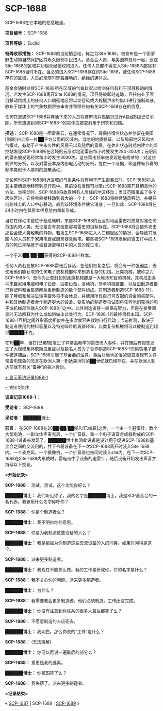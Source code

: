 # SCP-1688
                        




SCP-1688在它本地的栖息地里。



**项目编号：** SCP-1688

**项目等级：** Euclid

**特殊收容措施：** SCP-1688的当前栖息地，称之为Site 1688，被宣布是一个国家野生动物自然保护区并永久限制平民进入。基金会人员，与美国林务局一起，巡逻Site 1688的区域并劝阻未经授权的进入。任何人员都不得进入Site 1688内部除非SCP-1688当时不在。当必须进入SCP-1688存在的Site 1688，或任何SCP-1688存在的区域，人员必须随时穿戴接地的，绝缘的连体衣。

基金会随时监控SCP-1688所在区域的气象状况以检测任何有利于项目移动的情况。若发生SCP-1688离开Site 1688的情况，项目将被即时追踪，且任何处于项目移动路线上的任何人口稠密地区将以龙卷风或大规模洪水的借口进行强制疏散。散布于媒体上的气象数据将被审查并移除任何有关SCP-1688存在的信息。

任何在遭遇SCP-1688并存活下来的人员将被审讯并视情况进行A级或B级记忆消除。所有遭遇到的SCP-1688-1的实体应被查封用于研究和归档。

**描述：** SCP-1688是一团雷暴云，在通常情况下，将保持惰性状态并停留在美国[删除]州上空一片██平方公里的区域内。当地的地质特征，以及局部地区风和大气模式，有助于产生永久性的风暴云以及随后的雷暴。在休止状态时期内建立的监控站发现SCP-1688所在区域的云层对地面雷击每小时要发生280-300次；云层间的雷击被发现经常每小时发生3000次。这些雷击频率被发现是有规律的；对这些规律的分析，以及对雷云本身内部电活动的分析，提供一个证据，即这种有节奏的频率类似于人脑内的脑电活动。

无论何时SCP-1688附近区域的气象条件将有利于产生雷暴云时，SCP-1688将从其主要栖息地移居到盛行风中。目前没有发现可以阻止SCP-1688离开其栖息地的方法。当移动时，SCP-1688将故意朝有人居住的地区移动；当其范围覆盖了多个居住区时，它将会直接移动到最大的一个上。SCP-1688将继续随风移动，并朝任何路线上的人口中心移动，直到该环境条件使它消散；一旦如此，SCP-1688将在24小时内在其原本栖息地内重新形成。

当它在移动中或位于栖息地时，来自SCP-1688的云层对地面雷击将故意对准任何范围内的人类，无论是否有其他更容易雷击的目标存在。SCP-1688将会额外攻击那些会使人类触电的静物。若发生SCP-1688进入人口稠密区的情况，会导致其范围内的人员死于家用电器或厨房器具触电。那些被SCP-1688发射的雷击打中的人员的死亡率略低于被普通雷电打中的人员的死亡率。



一个于20██/██/██获得的SCP-1688-1样本。



任何人员若在被SCP-1688雷击后存活，在他们恢复之后，将会有一种强迫症，去使用他们能获取的任何电子或机械部件来制造复杂的机械。此类机械，被称之为SCP-1688-1，至今为止查封到的此类机械都是一大堆未知目的机械，其构成由各种来自家用电脑和电子设备，固定设备，发动机，简单机械装置，以及由制造者自己将塑料和金属溶解后重新制造的数个部件组成。在制造者制造SCP-1688-1时，除了睡眠和解决生理需要外将不会休息，并使用所有自己可支配的资金购买部件，并和其他制造者合作制造更大的设备。受影响的制造者将试图将任何他们获得的电子或机械部件融入SCP-1688-1之中。此外制造者将一直保有智力，但是在接受调查时无法解释为什么或如何做出此类行为。SCP-1688-1的最终目标未知。SCP-1688-1互相之间外形高度相似并在多次收容失效时自行启动；当前推测，取决于制造者使用的材料容量以及特别碎片的再循环率，此类复杂机械将可以被制造到超过█████千克。

在19██年，当在[已编辑]发生了异常高频率的雷击伤人事件，并在随后有报告发生了大规模集体歇斯底里症以及数名人员为了合作制造SCP-1688-1而偷窃电子部件被逮捕后，SCP-1688引起了基金会的注意。事后对当地民俗的调查发现有关异常雷电现象的流言在欧洲人第一到达美洲时的██世纪就已经存在，并在欧洲人到达前就有有关“雷神”的美洲传说。


<a shape='rect' class='collapsible-block-link' href='javascript:;'>+&#160;&#26174;&#31034;&#37319;&#35775;&#35760;&#24405;1688-1</a>

<a shape='rect' class='collapsible-block-link' href='javascript:;'>&#8211;&#160;hide&#160;block</a>

**调查记录1688-1：** 

**受访者：** SCP-1688

**采访者：** ██████博士

**前言：** 在SCP-1688在20██/██/██侵入[已编辑]之后，一个由一个避雷针，数个大型电池，一副立体声麦克风，一个扩音器，和一个电子语音合成器构成的SCP-1688-1设备被发现了。██████博士推测此设备是设计用于促进SCP-1688和基金会之间的交流用的，并下令将设备在下一次SCP-1688离开时装入Site 1688内。一个麦克风，一个摄像机，一个扩音器也被同时装入site内。在下一次SCP-1688在Site 1688内形成时，雷电击中了设备的避雷针，随后设备开始发出声音并持续以下交谈。

**<开始记录>** 

**SCP-1688：** 测试，测试。这个功能良好么？

**██████博士：** 我们听见你了。我的名字是██████博士，我是SCP基金会的一名代表。我该用什么名字称呼你？

**SCP-1688：** 你是个制造者么？

**██████博士：** 我不明白你的意思。

**SCP-1688：** 你是为我制造这些设备的人么？

**██████博士：** 我是那些为你制造这些交流设备的人的同类，如果你问得是这个。

**SCP-1688：** 派来更多制造者。

**██████博士：** 我现在不能那么做。我的工作是研究你。你的名字是什么？

**SCP-1688：** 我不关心你的问题。派来更多制造者。

**██████博士：** 为什么？

**SCP-1688：** 我需要教会更多制造者。他们必须制造。工作还没完成。

**██████博士：** 你没有注意到你联系的很多人最后都死了么？

**SCP-1688：** 不愿意制造的人应死去。

**██████博士：** 我明白。那么你说的“工作”是什么？

**SCP-1688：** (无法理解)

**██████博士：** 你可以再说一遍最后的部分么？

**SCP-1688：** 意思是我的逃离。

**██████博士：** 你被囚禁了么？

**SCP-1688：** 我失落了。派来更多制造者。

**<记录结束>** 






« [SCP-1687](/scp-1687) | SCP-1688 | [SCP-1689](/scp-1689) »





                    